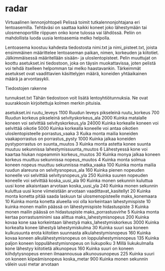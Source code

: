 ﻿radar
=====

Virtuaalinen lennonjohtopeli Pelissä toimit tutkalennonjohtajana eri lentoasemilla. 
Tehtäväsi on saattaa kaikki koneet joko lähestymään tai ulosmenoportille riippuen onko kone 
tulossa vai lähdössä. Peliin on mahdollista luoda uusia lentoasemia melko helpolla. 

Lentoasema koostuu kahdesta tiedostosta nimi.txt ja nimi_pisteet.txt, joista ensimmäinen 
määrittelee lentoaseman paikan, nimen, korkeuden ja kiitotiet. Jälkimmäisessä määritellään 
sisään- ja uloslentopisteet. Pelin muuttujat on koottu asetukset.ini tiedostoon, 
joka on täysin muokattavissa, joten pelistä voi tehdä itselleen helpomman tai melko 
haastavankin. Tärkeimmät asetukset ovat vaadittavien käsittelyjen määrä, koneiden 
yhtäaikainen määrä ja arvontasykli.

Tiedostojen rakenne

tunnukset.txt
Tähän tiedostoon voit lisätä lentoyhtiötunnuksia. Ne ovat suurakkosin kirjoitettuja kolmen merkin pituisia.

asetukset.ini
ruutu_leveys 1100		Ruudun leveys pikseleinä
ruutu_korkeus 700		Ruudun korkeus pikseleinä
selvityskorkeus_ala 2000	Kuinka matalalle koneen voi selvittää
selvityskorkeus_yla 24000	Kuinka korkealle koneen voi selvittää
oikotie 5000			Kuinka korkealla koneelle voi antaa oikotien uloslentopisteelle
porrastus_vaaka 3		Kuika monta mailia koneiden vaakaporrastus on
porrastus_pysty 1000		Kuinka jalkaa koneiden pystyporrastus on
suunta_muutos 3			Kuinka monta astetta konee suunta muutuu sekunnissa
lahestymissuunta_muutos 6	Lähestyessä kone voi kaartaa hiukan nopeammin
korkeus_muutos 30		Kuinka monya jalkaa koneen korkeus muuttuu sekunnissa
nopeus_muutos 4			Kuinka monta solmua koneen nopeus muuttuu sekunnissa
matka_vaaka 100			Kuinka monta mailia ruudun alareuna on
selvitysnopeus_ala 160		Kuinka pienen nopeuden koneelle voi selvittää
selvitysnopeus_yla 250		Kuinka suuren nopeuden koneelle voi selvittää
koska_uusi_ala 90		Kuinka monen sekunnin kuluttua uusi kone aikaisntaan arvotaan
koska_uusi_yla 240		Kuinka monen sekunnin kuluttua uusi kone viimeistään arvotaan
vaadittavat_kasitellyt 20	Kuinka monta konetta pitää saada laskuun tai ulosmenopisteelle
maks_konemaara 10		Kuinka monta konetta alueella voi olla korkeintaan
lahestymispiste 10		kuinka monen mailin päässä on lähestymispiste
hidastuspiste 3			Kuinka monen mailin päässä on hidastuspiste
maks_porrastusvirhe 5		Kuinka monta kertaa porrastusminimi saa alittua
maks_lahestymisnopeus 200	Kuinka kovaa kone saa korkeintaan lähestyä
maks_lahestymiskorkeus 3000	Kuinka korkealta konee lähestyä
lahestymiskulma 30		Kuinka suuri saa koneen kulkusuunta erota kiitotien suunnasta
alkulahestymisnopeus 160	Kuinka kovaa koneen alkulähestymisnopeus on 
loppulahestymisnopeus 135	Kuinka paljon koneen loppulähestymisnopeus on
liukupolku 3			Millä liukukulmalla kone lähestyy kiitotietä
alkunopeus 160			Kuinka suuri on koneen kiihdytysnopeus ennen ilmaannousua
alkunousunopeus 225		Kuinka suuri on koneen kiipeämisnopeus
koska_metar 900			Kuinka monen sekunnin välein uusi metar arvotaan

